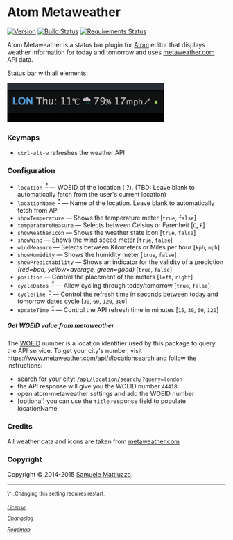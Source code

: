# Atom Metaweather
[![Version](https://badge.fury.io/gh/samuele-mattiuzzo%2Fatom-metaweather.svg)](https://badge.fury.io/gh/samuele-mattiuzzo%2Fatom-metaweather) [![Build Status](https://travis-ci.org/samuele-mattiuzzo/atom-metaweather.svg?branch=master)](https://travis-ci.org/samuele-mattiuzzo/atom-metaweather) [![Requirements Status](https://requires.io/github/samuele-mattiuzzo/atom-metaweather/requirements.svg?branch=master)](https://requires.io/github/samuele-mattiuzzo/atom-metaweather/requirements/?branch=master)


Atom Metaweather is a status bar plugin for [Atom](http://atom.io) editor that displays weather information for today and tomorrow
and uses [metaweather.com](https://www.metaweather.com) API data.

Status bar with all elements:

![Atom Metaweather 0.5.0 in action](https://github.com/samuele-mattiuzzo/atom-metaweather/blob/master/screenshot.png?raw=true)


### Keymaps

* `ctrl-alt-w` refreshes the weather API


### Configuration

* `location `<sup>[\*](#settingsrestart)</sup> &mdash; WOEID of the location ( [?](#get-woeid-value-from-metaweathercom)). (TBD: Leave blank to automatically fetch from the user's current location)
* `locationName `<sup>[\*](#settingsrestart)</sup> &mdash; Name of the location. Leave blank to automatically fetch from API
* `showTemperature` &mdash; Shows the temperature meter [`true`, `false`]
* `temperatureMeasure` &mdash; Selects between Celsius or Farenheit [`C`, `F`]
* `showWeatherIcon` &mdash; Shows the weather state icon [`true`, `false`]
* `showWind` &mdash; Shows the wind speed meter [`true`, `false`]
* `windMeasure` &mdash; Selects between Kilometers or Miles per hour [`kph`, `mph`]
* `showHumidity` &mdash; Shows the humidity meter [`true`, `false`]
* `showPredictability` &mdash; Shows an indicator for the validity of a prediction _(red=bad, yellow=average, green=good)_ [`true`, `false`]
* `position` &mdash; Control the placement of the meters [`left`, `right`]
* `cycleDates `<sup>[\*](#settingsrestart)</sup> &mdash; Allow cycling through today/tomorrow [`true`, `false`]
* `cycleTime `<sup>[\*](#settingsrestart)</sup> &mdash; Control the refresh time in seconds between today and tomorrow dates cycle [`30`, `60`, `120`, `300`]
* `updateTime `<sup>[\*](#settingsrestart)</sup> &mdash; Control the API refresh time in minutes [`15`, `30`, `60`, `120`]


##### Get WOEID value from metaweather

The [WOEID](https://developer.yahoo.com/geo/geoplanet/guide/concepts.html) number is a location identifier used by this package to query the API service.
To get your city's number, visit https://www.metaweather.com/api/#locationsearch and follow the instructions:
- search for your city: `/api/location/search/?query=london`
- the API response will give you the WOEID number `44418`
- open atom-metaweather settings and add the WOEID number
- [optional] you can use the `title` response field to populate locationName


### Credits

All weather data and icons are taken from [metaweather.com](https://www.metaweather.com)


### Copyright

Copyright &copy; 2014-2015 [Samuele Mattiuzzo](https://samuele-mattiuzzo.github.io).


___
<sup>
<a name="settingsrestart">\*</a> _Changing this setting requires restart_

[_License_](https://github.com/samuele-mattiuzzo/atom-metaweather/blob/master/LICENSE.md)

[_Changelog_](https://github.com/samuele-mattiuzzo/atom-metaweather/blob/master/CHANGELOG.md)

[_Roadmap_](https://github.com/samuele-mattiuzzo/atom-metaweather/blob/master/ROADMAP.md)
</sup>
